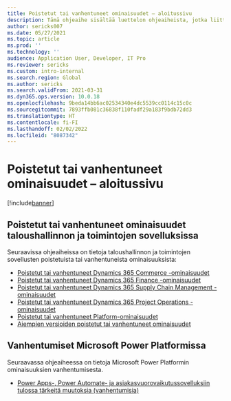 ```yaml
---
title: Poistetut tai vanhentuneet ominaisuudet – aloitussivu
description: Tämä ohjeaihe sisältää luettelon ohjeaiheista, jotka liittyvät taloushallinnon ja toimintojen sovellusten poistettuihin tai vanhentuneisiin ominaisuuksiin.
author: sericks007
ms.date: 05/27/2021
ms.topic: article
ms.prod: ''
ms.technology: ''
audience: Application User, Developer, IT Pro
ms.reviewer: sericks
ms.custom: intro-internal
ms.search.region: Global
ms.author: sericks
ms.search.validFrom: 2021-03-31
ms.dyn365.ops.version: 10.0.18
ms.openlocfilehash: 9beda14bb6ac02534340e4dc5539cc0114c15c0c
ms.sourcegitcommit: 7893ffb081c36838f110fadf29a183f9bdb72dd3
ms.translationtype: HT
ms.contentlocale: fi-FI
ms.lasthandoff: 02/02/2022
ms.locfileid: "8087342"
---
```

# <a name="removed-or-deprecated-features-home-page"></a>Poistetut tai vanhentuneet ominaisuudet – aloitussivu

[!include[banner](../includes/banner.md)]

## <a name="removed-or-deprecated-features-in-finance-and-operations-apps"></a>Poistetut tai vanhentuneet ominaisuudet taloushallinnon ja toimintojen sovelluksissa
Seuraavissa ohjeaiheissa on tietoja taloushallinnon ja toimintojen sovellusten poistetuista tai vanhentuneista ominaisuuksista:

- [Poistetut tai vanhentuneet Dynamics 365 Commerce -ominaisuudet](../../../commerce/get-started/removed-deprecated-features-commerce.md)
- [Poistetut tai vanhentuneet Dynamics 365 Finance -ominaisuudet](../../../finance/get-started/removed-deprecated-features-finance.md)
- [Poistetut tai vanhentuneet Dynamics 365 Supply Chain Management -ominaisuudet](../../../supply-chain/get-started/removed-deprecated-features-scm-updates.md)
- [Poistetut tai vanhentuneet Dynamics 365 Project Operations -ominaisuudet](/dynamics365/project-operations/whats-new/removed-depreciated-features-project)
- [Poistetut tai vanhentuneet Platform-ominaisuudet](../../dev-itpro/get-started/removed-deprecated-features-platform-updates.md)
- [Aiempien versioiden poistetut tai vanhentuneet ominaisuudet](../../dev-itpro/migration-upgrade/deprecated-features.md)

## <a name="deprecations-in-the-microsoft-power-platform"></a>Vanhentumiset Microsoft Power Platformissa
Seuraavassa ohjeaiheessa on tietoja Microsoft Power Platformin ominaisuuksien vanhentumisesta.

- [Power Apps-, Power Automate- ja asiakasvuorovaikutussovelluksiin tulossa tärkeitä muutoksia (vanhentumisia)](/power-platform/important-changes-coming)
